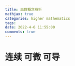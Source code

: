 ```yaml
---
title: 高数概念辨析
mathjax: true
categories: higher mathematics
tags: 
date: 2022-4-6 11:55:00
comments: true
---
```

# 连续 可微 可导
